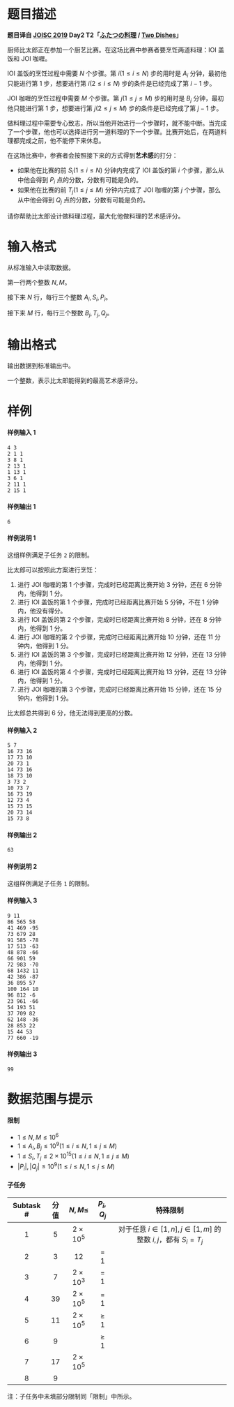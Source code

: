 
# 题目描述

**题目译自 [JOISC 2019](https://www.ioi-jp.org/camp/2019/2019-sp-tasks/index.html) Day2 T2「[ふたつの料理](https://www.ioi-jp.org/camp/2019/2019-sp-tasks/day2/dishes.pdf) / [Two Dishes](https://www.ioi-jp.org/camp/2019/2019-sp-tasks/day2/dishes-en.pdf)」**

厨师比太郎正在参加一个厨艺比赛。在这场比赛中参赛者要烹饪两道料理：IOI 盖饭和 JOI 咖喱。

IOI 盖饭的烹饪过程中需要 $N$ 个步骤。第 $i (1\le i\le N)$ 步的用时是 $A_i$ 分钟，最初他只能进行第 $1$ 步，想要进行第 $i (2\le i \le N)$ 步的条件是已经完成了第 $i - 1$ 步。

JOI 咖喱的烹饪过程中需要 $M$ 个步骤。第 $j (1\le j\le M)$ 步的用时是 $B_j$ 分钟，最初他只能进行第 $1$ 步，想要进行第 $j (2\le j \le M)$ 步的条件是已经完成了第 $j - 1$ 步。

做料理过程中需要专心致志，所以当他开始进行一个步骤时，就不能中断。当完成了一个步骤，他也可以选择进行另一道料理的下一个步骤。比赛开始后，在两道料理都完成之前，他不能停下来休息。

在这场比赛中，参赛者会按照接下来的方式得到**艺术感**的打分：
- 如果他在比赛的前 $S_i (1\le i \le N)$ 分钟内完成了 IOI 盖饭的第 $i$ 个步骤，那么从中他会得到 $P_i$ 点的分数，分数有可能是负的。
- 如果他在比赛的前 $T_j (1\le j \le M)$ 分钟内完成了 JOI 咖喱的第 $j$ 个步骤，那么从中他会得到 $Q_j$ 点的分数，分数有可能是负的。

请你帮助比太郎设计做料理过程，最大化他做料理的艺术感评分。

# 输入格式

从标准输入中读取数据。

第一行两个整数 $N,M$。

接下来 $N$ 行，每行三个整数 $A_i,S_i,P_i$。

接下来 $M$ 行，每行三个整数 $B_j,T_j,Q_j$。


# 输出格式

输出数据到标准输出中。

一个整数，表示比太郎能得到的最高艺术感评分。

# 样例

#### 样例输入 1

```plain
4 3
2 1 1
3 8 1
2 13 1
1 13 1
3 6 1
2 11 1
2 15 1
```

#### 样例输出 1

```plain
6
```

#### 样例说明 1

这组样例满足子任务 `2` 的限制。

比太郎可以按照此方案进行烹饪：

1. 进行 JOI 咖喱的第 $1$ 个步骤，完成时已经距离比赛开始 $3$ 分钟，还在 $6$ 分钟内，他得到 $1$ 分。
2. 进行 IOI 盖饭的第 $1$ 个步骤，完成时已经距离比赛开始 $5$ 分钟，不在 $1$ 分钟内，他没有得分。
3. 进行 IOI 盖饭的第 $2$ 个步骤，完成时已经距离比赛开始 $8$ 分钟，还在 $8$ 分钟内，他得到 $1$ 分。
4. 进行 JOI 咖喱的第 $2$ 个步骤，完成时已经距离比赛开始 $10$ 分钟，还在 $11$ 分钟内，他得到 $1$ 分。
5. 进行 IOI 盖饭的第 $3$ 个步骤，完成时已经距离比赛开始 $12$ 分钟，还在 $13$ 分钟内，他得到 $1$ 分。
6. 进行 IOI 盖饭的第 $4$ 个步骤，完成时已经距离比赛开始 $13$ 分钟，还在 $13$ 分钟内，他得到 $1$ 分。
7. 进行 JOI 咖喱的第 $3$ 个步骤，完成时已经距离比赛开始 $15$ 分钟，还在 $15$ 分钟内，他得到 $1$ 分。

比太郎总共得到 $6$ 分，他无法得到更高的分数。

#### 样例输入 2

```plain
5 7
16 73 16
17 73 10
20 73 1
14 73 16
18 73 10
3 73 2
10 73 7
16 73 19
12 73 4
15 73 15
20 73 14
15 73 8
```

#### 样例输出 2

```plain
63
```

#### 样例说明 2

这组样例满足子任务 `1` 的限制。

#### 样例输入 3

```plain
9 11
86 565 58
41 469 -95
73 679 28
91 585 -78
17 513 -63
48 878 -66
66 901 59
72 983 -70
68 1432 11
42 386 -87
36 895 57
100 164 10
96 812 -6
23 961 -66
54 193 51
37 709 82
62 148 -36
28 853 22
15 44 53
77 660 -19
```

#### 样例输出 3

```plain
99
```

# 数据范围与提示

#### 限制

- $1\le N, M\le 10^6$
- $1\le A_i, B_j \le 10^9 (1\le i\le N, 1\le j\le M)$
- $1\le S_i, T_j\le 2\times 10^{15} (1\le i\le N, 1\le j\le M)$
- $|P_i|, |Q_j| \le 10^9(1\le i\le N, 1\le j\le M)$

#### 子任务

| Subtask # | 分值 | $N, M\le$ | $P_i,Q_j$ | 特殊限制 |
|:-:|:-:|:-:|:-:|:-:|
| $1$ | $5$ | $2\times 10^5$ |  | 对于任意 $i\in [1,n],j\in [1,m]$ 的整数 $i,j$，都有 $S_i=T_j$ |
| $2$ | $3$ | $12$ | $=1$ |  |
| $3$ | $7$ | $2\times 10^3$ | $=1$ |  |
| $4$ | $39$ | $2\times 10^5$ | $=1$ |  |
| $5$ | $11$ | $2\times 10^5$ | $\ge 1$ |  |
| $6$ | $9$ |  | $\ge 1$ |  |
| $7$ | $17$ | $2\times 10^5$ |  |  |
| $8$ | $9$ |  |  |  |

注：子任务中未填部分限制同「限制」中所示。

